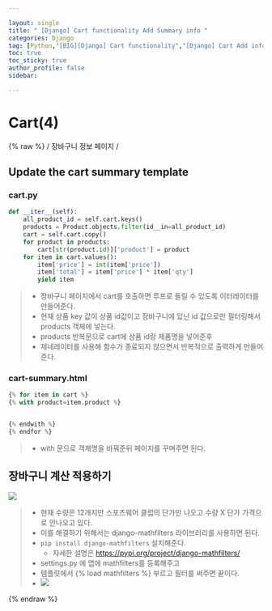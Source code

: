 ```yaml
---

layout: single
title: " [Django] Cart functionality Add Summary info "
categories: Django
tag: [Python,"[BIG][Django] Cart functionality","[Django] Cart Add info template"]
toc: true
toc_sticky: true
author_profile: false
sidebar:

---
```

# Cart(4)
{% raw %}
/ 장바구니 정보 페이지 /

## Update the cart summary template

### cart.py
```python
def __iter__(self):
	all_product_id = self.cart.keys()
	products = Product.objects.filter(id__in=all_product_id)
	cart = self.cart.copy()
	for product in products:
		cart[str(product.id)]['product'] = product
	for item in cart.values():
		item['price'] = int(item['price'])
		item['total'] = item['price'] * item['qty']
		yield item
```

>- 장바구니 페이지에서 cart를 호출하면 루프로 돌릴 수 있도록 이터레이터를 만들어준다.
>- 현재 상품 key 값이 상품 id값이고 장바구니에 있닌 id 값으로만 필터링해서 products 객체에 넣는다.
>- products 반복문으로 cart에 상품 id랑 제품명을 넣어준후
>- 제네레이터를 사용해 함수가 종료되지 않으면서 반복적으로 출력하게 만들어 준다.


### cart-summary.html
```python
{% for item in cart %}
{% with product=item.product %}


{% endwith %}
{% endfor %}

```

>- with 문으로 객체명을 바꿔준뒤 페이지를 꾸며주면 된다.

## 장바구니 계산 적용하기

![](https://i.imgur.com/vWQi3my.png)

>- 현재 수량은 12개지만 스포츠웨어 클럽의 단가만 나오고 수량 X 단가 가격으로 안나오고 있다.
>- 이를 해결하기 위해서는 django-mathfilters 라이브러리를 사용하면 된다.
>- `pip install django-mathfilters` 설치해준다.
>	- 자세한 설명은 https://pypi.org/project/django-mathfilters/
>- settings.py 에 앱에 mathfilters를 등록해주고
>- 템플릿에서 {% load mathfilters %} 부르고 필터를 써주면 끝이다.
>- ![](https://i.imgur.com/VjKOjeN.png)


{% endraw %}

